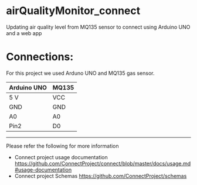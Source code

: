 # airQualityMonitor_connect
Updating air quality level from MQ135 sensor to connect using Arduino UNO and a web app

# Connections:
For this project we used Arduno UNO and MQ135 gas sensor.

| Arduino UNO        | MQ135 |
| ------------------ | ----- |
| 5 V                | VCC   |
| GND                | GND   |
| A0                 | A0    |
| Pin2               | D0    |

--------------
Please refer the following for more information 
- Connect project usage documentation https://github.com/ConnectProject/connect/blob/master/docs/usage.md#usage-documentation
- Connect project Schemas https://github.com/ConnectProject/schemas